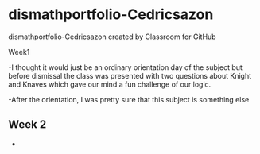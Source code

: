 # dismathportfolio-Cedricsazon

dismathportfolio-Cedricsazon created by Classroom for GitHub

Week1 

-I thought it would just be an ordinary orientation day of the subject but before dismissal the class was presented with two questions about Knight and Knaves which gave our mind a fun challenge of our logic.

-After the orientation, I was pretty sure that this subject is something else

Week 2
-
-
